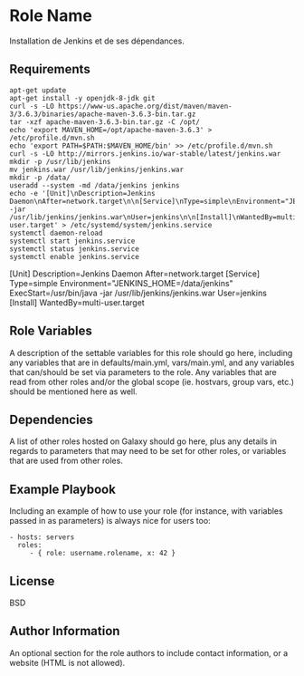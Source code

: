 Role Name
=========

Installation de Jenkins et de ses dépendances.

Requirements
------------

    apt-get update
    apt-get install -y openjdk-8-jdk git
    curl -s -LO https://www-us.apache.org/dist/maven/maven-3/3.6.3/binaries/apache-maven-3.6.3-bin.tar.gz
    tar -xzf apache-maven-3.6.3-bin.tar.gz -C /opt/
    echo 'export MAVEN_HOME=/opt/apache-maven-3.6.3' > /etc/profile.d/mvn.sh
    echo 'export PATH=$PATH:$MAVEN_HOME/bin' >> /etc/profile.d/mvn.sh
    curl -s -LO http://mirrors.jenkins.io/war-stable/latest/jenkins.war
    mkdir -p /usr/lib/jenkins
    mv jenkins.war /usr/lib/jenkins/jenkins.war
    mkdir -p /data/
    useradd --system -md /data/jenkins jenkins
    echo -e '[Unit]\nDescription=Jenkins Daemon\nAfter=network.target\n\n[Service]\nType=simple\nEnvironment="JENKINS_HOME=/data/jenkins"\nExecStart=/usr/bin/java -jar /usr/lib/jenkins/jenkins.war\nUser=jenkins\n\n[Install]\nWantedBy=multi-user.target' > /etc/systemd/system/jenkins.service
    systemctl daemon-reload
    systemctl start jenkins.service
    systemctl status jenkins.service
    systemctl enable jenkins.service

[Unit]
Description=Jenkins Daemon
After=network.target
[Service]
Type=simple
Environment="JENKINS_HOME=/data/jenkins"
ExecStart=/usr/bin/java -jar /usr/lib/jenkins/jenkins.war
User=jenkins
[Install]
WantedBy=multi-user.target

Role Variables
--------------

A description of the settable variables for this role should go here, including any variables that are in defaults/main.yml, vars/main.yml, and any variables that can/should be set via parameters to the role. Any variables that are read from other roles and/or the global scope (ie. hostvars, group vars, etc.) should be mentioned here as well.

Dependencies
------------

A list of other roles hosted on Galaxy should go here, plus any details in regards to parameters that may need to be set for other roles, or variables that are used from other roles.

Example Playbook
----------------

Including an example of how to use your role (for instance, with variables passed in as parameters) is always nice for users too:

    - hosts: servers
      roles:
         - { role: username.rolename, x: 42 }

License
-------

BSD

Author Information
------------------

An optional section for the role authors to include contact information, or a website (HTML is not allowed).
